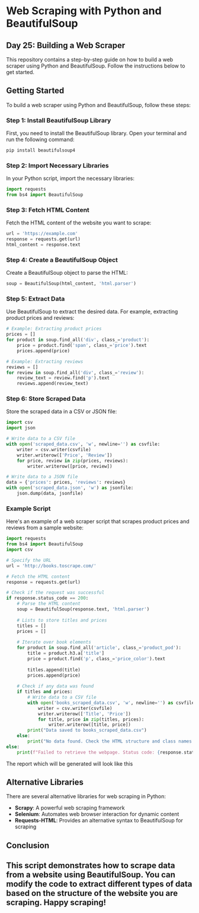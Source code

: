 # Web Scraping with Python and BeautifulSoup

## Day 25: Building a Web Scraper

This repository contains a step-by-step guide on how to build a web scraper using Python and BeautifulSoup. Follow the instructions below to get started.

## Getting Started

To build a web scraper using Python and BeautifulSoup, follow these steps:

### Step 1: Install BeautifulSoup Library

First, you need to install the BeautifulSoup library. Open your terminal and run the following command:

```bash
pip install beautifulsoup4
```

### Step 2: Import Necessary Libraries

In your Python script, import the necessary libraries:

```python
import requests
from bs4 import BeautifulSoup
```

### Step 3: Fetch HTML Content

Fetch the HTML content of the website you want to scrape:

```python
url = 'https://example.com'
response = requests.get(url)
html_content = response.text
```

### Step 4: Create a BeautifulSoup Object

Create a BeautifulSoup object to parse the HTML:

```python
soup = BeautifulSoup(html_content, 'html.parser')
```

### Step 5: Extract Data

Use BeautifulSoup to extract the desired data. For example, extracting product prices and reviews:

```python
# Example: Extracting product prices
prices = []
for product in soup.find_all('div', class_='product'):
    price = product.find('span', class_='price').text
    prices.append(price)

# Example: Extracting reviews
reviews = []
for review in soup.find_all('div', class_='review'):
    review_text = review.find('p').text
    reviews.append(review_text)
```

### Step 6: Store Scraped Data

Store the scraped data in a CSV or JSON file:

```python
import csv
import json

# Write data to a CSV file
with open('scraped_data.csv', 'w', newline='') as csvfile:
    writer = csv.writer(csvfile)
    writer.writerow(['Price', 'Review'])
    for price, review in zip(prices, reviews):
        writer.writerow([price, review])

# Write data to a JSON file
data = {'prices': prices, 'reviews': reviews}
with open('scraped_data.json', 'w') as jsonfile:
    json.dump(data, jsonfile)
```

### Example Script

Here's an example of a web scraper script that scrapes product prices and reviews from a sample website:

```python
import requests
from bs4 import BeautifulSoup
import csv

# Specify the URL
url = 'http://books.toscrape.com/'

# Fetch the HTML content
response = requests.get(url)

# Check if the request was successful
if response.status_code == 200:
    # Parse the HTML content
    soup = BeautifulSoup(response.text, 'html.parser')
    
    # Lists to store titles and prices
    titles = []
    prices = []
    
    # Iterate over book elements
    for product in soup.find_all('article', class_='product_pod'):
        title = product.h3.a['title']
        price = product.find('p', class_='price_color').text
        
        titles.append(title)
        prices.append(price)
    
    # Check if any data was found
    if titles and prices:
        # Write data to a CSV file
        with open('books_scraped_data.csv', 'w', newline='') as csvfile:
            writer = csv.writer(csvfile)
            writer.writerow(['Title', 'Price'])
            for title, price in zip(titles, prices):
                writer.writerow([title, price])
        print("Data saved to books_scraped_data.csv")
    else:
        print("No data found. Check the HTML structure and class names.")
else:
    print(f"Failed to retrieve the webpage. Status code: {response.status_code}")
```
The report which will be generated will look like this
![]()
## Alternative Libraries

There are several alternative libraries for web scraping in Python:

- **Scrapy**: A powerful web scraping framework
- **Selenium**: Automates web browser interaction for dynamic content
- **Requests-HTML**: Provides an alternative syntax to BeautifulSoup for scraping

## Conclusion

This script demonstrates how to scrape data from a website using BeautifulSoup. You can modify the code to extract different types of data based on the structure of the website you are scraping. Happy scraping!
---
